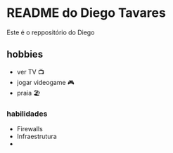 # README do Diego Tavares


Este é o reppositório do Diego

## hobbies

- ver TV 📺
- jogar videogame 🎮
- praia 🏖️


### habilidades

- Firewalls
- Infraestrutura
- 
